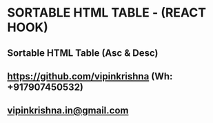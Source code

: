 # SORTABLE HTML TABLE - (REACT HOOK)

## Sortable HTML Table (Asc & Desc)

## https://github.com/vipinkrishna (Wh: +917907450532)
## vipinkrishna.in@gmail.com

